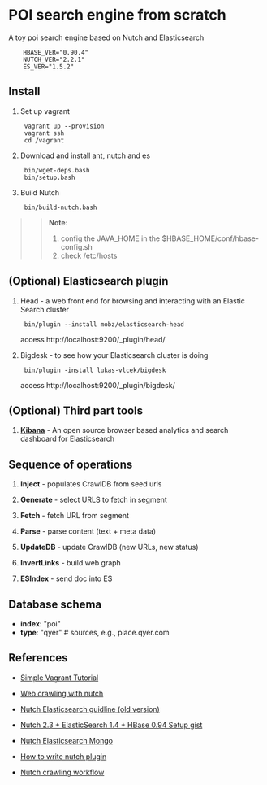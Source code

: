 POI search engine from scratch
==============================

A toy poi search engine based on Nutch and Elasticsearch

        HBASE_VER="0.90.4"
        NUTCH_VER="2.2.1"
        ES_VER="1.5.2"

Install
-------

1. Set up vagrant

        vagrant up --provision
        vagrant ssh
        cd /vagrant

2. Download and install ant, nutch and es

        bin/wget-deps.bash
        bin/setup.bash

3. Build Nutch

        bin/build-nutch.bash

>> **Note:**
>> 1) config the JAVA_HOME in the $HBASE_HOME/conf/hbase-config.sh
>> 2) check /etc/hosts

(Optional) Elasticsearch plugin
-------------------------------

1. Head - a web front end for browsing and interacting with an Elastic Search cluster

        bin/plugin --install mobz/elasticsearch-head

    access http://localhost:9200/_plugin/head/

2. Bigdesk - to see how your Elasticsearch cluster is doing

        bin/plugin -install lukas-vlcek/bigdesk

    access http://localhost:9200/_plugin/bigdesk/


(Optional) Third part tools
---------------------------

1. **[Kibana](https://github.com/elastic/kibana)** - An open source browser based analytics and search dashboard for Elasticsearch


Sequence of operations
---------------------

1. **Inject** - populates CrawlDB from seed urls

2. **Generate** - select URLS to fetch in segment

3. **Fetch** - fetch URL from segment

4. **Parse** - parse content (text + meta data)

5. **UpdateDB** - update CrawlDB (new URLs, new status)

6. **InvertLinks** - build web graph

7. **ESIndex** - send doc into ES

Database schema
---------------

* **index**: "poi"
* **type**: "qyer" # sources, e.g., place.qyer.com


References
----------

* [Simple Vagrant Tutorial](http://twang2218.github.io/tutorial/openstack/vagrant.html)

* [Web crawling with nutch](http://events.linuxfoundation.org/sites/events/files/slides/aceu2014-snagel-web-crawling-nutch.pdf)

* [Nutch Elasticsearch guidline (old version)](https://github.com/duffj/nutch-elasticsearch)

* [Nutch 2.3 + ElasticSearch 1.4 + HBase 0.94 Setup gist](https://gist.github.com/xrstf/b48a970098a8e76943b9)

* [Nutch Elasticsearch Mongo](http://www.aossama.com/search-engine-with-apache-nutch-mongodb-and-elasticsearch/)

* [How to write nutch plugin](http://wiki.apache.org/nutch/WritingPluginExample)

* [Nutch crawling workflow](http://www.cnblogs.com/huligong1234/p/3515214.html)
